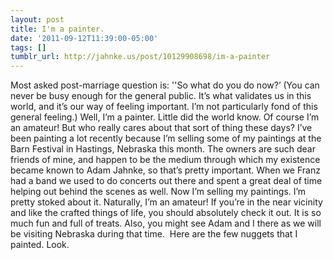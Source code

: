 ```yaml
---
layout: post
title: I'm a painter.
date: '2011-09-12T11:39:00-05:00'
tags: []
tumblr_url: http://jahnke.us/post/10129908698/im-a-painter
---
```

Most asked post-marriage question is:
''So what do you do now?’
(You can never be busy enough for the general public. It’s what validates us in this world, and it’s our way of feeling important. I’m not particularly fond of this general feeling.)
Well, I’m a painter. Little did the world know. Of course I’m an amateur! But who really cares about that sort of thing these days?
I’ve been painting a lot recently because I’m selling some of my paintings at the Barn Festival in Hastings, Nebraska this month. The owners are such dear friends of mine, and happen to be the medium through which my existence became known to Adam Jahnke, so that’s pretty important. When we Franz had a band we used to do concerts out there and spent a great deal of time helping out behind the scenes as well. Now I’m selling my paintings. I’m pretty stoked about it. Naturally, I’m an amateur!
If you’re in the near vicinity and like the crafted things of life, you should absolutely check it out. It is so much fun and full of treats. Also, you might see Adam and I there as we will be visiting Nebraska during that time. 
Here are the few nuggets that I painted. Look. 
